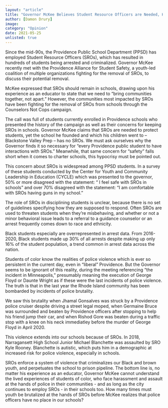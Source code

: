 ```yaml
---
layout: "article"
title: "Governor McKee Believes Student Resource Officers are Needed, Here’s Why He’s Wrong "
author: [Damon Drury]
image: 
category: "Opinion"
date: 2021-05-25
unlisted: true
---
```

Since the mid-90s, the Providence Public School Department (PPSD) has employed Student Resource Officers (SROs), which has resulted in hundreds of students being arrested and criminalized. Governor McKee recently met with the Providence Alliance for Student Safety, a youth-led coalition of multiple organizations fighting for the removal of SROs, to discuss their potential removal.

McKee expressed that SROs should remain in schools, drawing upon his experience as an educator to state that we need to “bring communities together, not apart.” However, the communities most impacted by SROs have been fighting for the removal of SROs from schools through the Counselors Not Cops campaign.

The call was full of students currently enrolled in Providence schools who presented the history of the campaign as well as their concerns for keeping SROs in schools. Governor McKee claims that SROs are needed to protect students, yet the school he founded and which his children went to – Blackstone Valley Prep – has no SROs. We must ask ourselves why the Governor finds it so necessary for “every Providence public student to have interactions with SROs.” Meanwhile, that same concern for “safety” falls short when it comes to charter schools, this hypocrisy must be pointed out.

This concern about SROs is widespread among PPSD students. In a survey of these students conducted by the Center for Youth and Community Leadership in Education (CYCLE) which was presented to the governor, 50% or more disagreed with the statement: “ I feel safe with SROs in schools”  and over 70% disagreed with the statement: “I am comfortable with SROs having guns in my school.” 

The role of SROs in disciplining students is unclear, because there is no set of guidelines specifying how they are supposed to respond. Often SROs are used to threaten students when they’re misbehaving, and whether or not a minor behavioral issue leads to a referral to a guidance counselor or an arrest frequently comes down to race and ethnicity.

Black students especially are overrepresented in arrest data. From 2016-2020, Black students made up 30% of all arrests despite making up only 16% of the student population, a trend common in arrest data across the nation. 

Students of color know the realities of police violence which is ever so persistent in the current day, even in “liberal” Providence. But the Governor seems to be ignorant of this reality, during the meeting referencing “the incident in Minneapolis,” presumably meaning the execution of George Floyd or Daunte Wright as if these were the last incidents of police violence. The truth is that in the last year the Rhode Island community has been bombarded by incidents of police brutality. 

We saw this brutality when Jhamal Gonsalves was struck by a Providence police cruiser despite driving a street legal moped, when Germaine Bruce was surrounded and beaten by Providence officers after stopping to help his friend jump their car, and when Rishod Gore was beaten during a traffic stop with a knee on his neck immediatley before the murder of George Floyd in April 2020. 

This violence extends into our schools because of SROs. In 2018, Narragansett High School Junior Michael Blanchette was assaulted by SRO Kyle Rooney. Blanchette is autistic, which puts him in a demographic at increased risk for police violence, especially in schools.

SROs enforce a system of violence that criminalizes our Black and brown youth, and perpetuates the school to prison pipeline. The bottom line is, no matter his experience as an educator, Governor McKee cannot understand the lived experiences of students of color, who face harassment and assault at the hands of police in their communities - and as long as the city continues to employ SROs - in their schools too. How many times must youth be brutalized at the hands of SROs before McKee realizes that police officers have no place in our schools?


